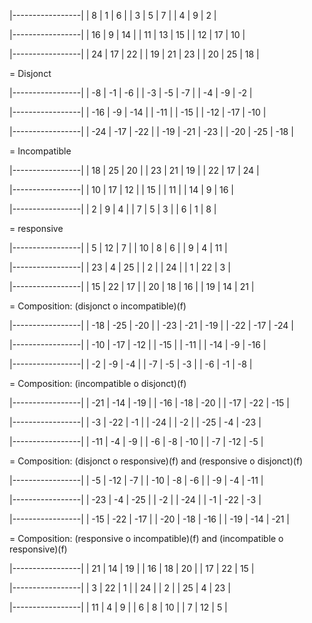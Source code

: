|-----------------|
|   8 |   1 |   6 |
|   3 |   5 |   7 |
|   4 |   9 |   2 |


|-----------------|
|  16 |   9 |  14 |
|  11 |  13 |  15 |
|  12 |  17 |  10 |


|-----------------|
|  24 |  17 |  22 |
|  19 |  21 |  23 |
|  20 |  25 |  18 |


= Disjonct

|-----------------|
|  -8 |  -1 |  -6 |
|  -3 |  -5 |  -7 |
|  -4 |  -9 |  -2 |


|-----------------|
| -16 |  -9 | -14 |
| -11 |     | -15 |
| -12 | -17 | -10 |


|-----------------|
| -24 | -17 | -22 |
| -19 | -21 | -23 |
| -20 | -25 | -18 |


= Incompatible

|-----------------|
|  18 |  25 |  20 |
|  23 |  21 |  19 |
|  22 |  17 |  24 |


|-----------------|
|  10 |  17 |  12 |
|  15 |     |  11 |
|  14 |   9 |  16 |


|-----------------|
|   2 |   9 |   4 |
|   7 |   5 |   3 |
|   6 |   1 |   8 |


= responsive

|-----------------|
|   5 |  12 |   7 |
|  10 |   8 |   6 |
|   9 |   4 |  11 |


|-----------------|
|  23 |   4 |  25 |
|   2 |     |  24 |
|   1 |  22 |   3 |


|-----------------|
|  15 |  22 |  17 |
|  20 |  18 |  16 |
|  19 |  14 |  21 |


= Composition: (disjonct o incompatible)(f)

|-----------------|
| -18 | -25 | -20 |
| -23 | -21 | -19 |
| -22 | -17 | -24 |


|-----------------|
| -10 | -17 | -12 |
| -15 |     | -11 |
| -14 |  -9 | -16 |


|-----------------|
|  -2 |  -9 |  -4 |
|  -7 |  -5 |  -3 |
|  -6 |  -1 |  -8 |


= Composition: (incompatible o disjonct)(f)

|-----------------|
| -21 | -14 | -19 |
| -16 | -18 | -20 |
| -17 | -22 | -15 |


|-----------------|
|  -3 | -22 |  -1 |
| -24 |     |  -2 |
| -25 |  -4 | -23 |


|-----------------|
| -11 |  -4 |  -9 |
|  -6 |  -8 | -10 |
|  -7 | -12 |  -5 |


= Composition: (disjonct o responsive)(f) and (responsive o disjonct)(f)

|-----------------|
|  -5 | -12 |  -7 |
| -10 |  -8 |  -6 |
|  -9 |  -4 | -11 |


|-----------------|
| -23 |  -4 | -25 |
|  -2 |     | -24 |
|  -1 | -22 |  -3 |


|-----------------|
| -15 | -22 | -17 |
| -20 | -18 | -16 |
| -19 | -14 | -21 |


= Composition: (responsive o incompatible)(f) and (incompatible o responsive)(f)

|-----------------|
|  21 |  14 |  19 |
|  16 |  18 |  20 |
|  17 |  22 |  15 |


|-----------------|
|   3 |  22 |   1 |
|  24 |     |   2 |
|  25 |   4 |  23 |


|-----------------|
|  11 |   4 |   9 |
|   6 |   8 |  10 |
|   7 |  12 |   5 |

